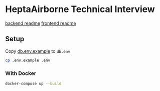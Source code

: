 # HeptaAirborne Technical Interview

[backend readme](./backend/README.md)
[frontend readme](./frontend/README.md)

## Setup

Copy [db.env.example](db.env.example) to `db.env`

```bash
cp .env.example .env
```

### With Docker

```bash
docker-compose up --build
```
